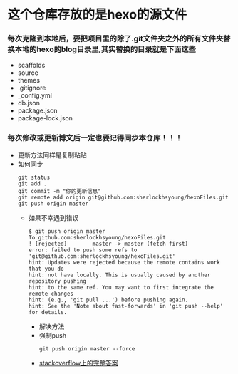 # 这个仓库存放的是hexo的源文件
### 每次克隆到本地后，要把项目里的除了.git文件夹之外的所有文件夹替换本地的hexo的blog目录里,其实替换的目录就是下面这些
+ scaffolds
+ source
+ themes
+ .gitignore
+ _config.yml
+ db.json
+ package.json
+ package-lock.json

    
### 每次修改或更新博文后一定也要记得同步本仓库！！！
+ 更新方法同样是复制粘贴
+ 如何同步
    ```
    git status
    git add .
    git commit -m "你的更新信息"
    git remote add origin git@github.com:sherlockhsyoung/hexoFiles.git
    git push origin master 
    ```
    + 如果不幸遇到错误
        ```
        $ git push origin master
        To github.com:sherlockhsyoung/hexoFiles.git
        ! [rejected]        master -> master (fetch first)
        error: failed to push some refs to 'git@github.com:sherlockhsyoung/hexoFiles.git'
        hint: Updates were rejected because the remote contains work that you do
        hint: not have locally. This is usually caused by another repository pushing
        hint: to the same ref. You may want to first integrate the remote changes
        hint: (e.g., 'git pull ...') before pushing again.
        hint: See the 'Note about fast-forwards' in 'git push --help' for details.
        ```
        + 解决方法
        + 强制push
            ```
            git push origin master --force
            ```
        + [stackoverflow上的完整答案](https://stackoverflow.com/questions/28429819/rejected-master-master-fetch-first)